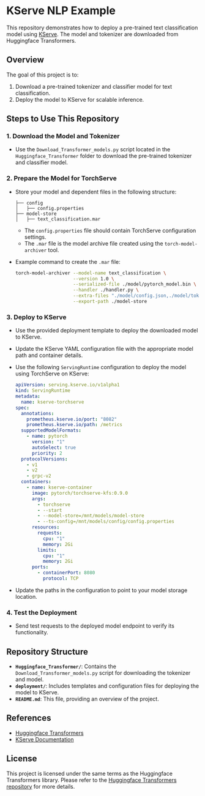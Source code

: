 # KServe NLP Example

This repository demonstrates how to deploy a pre-trained text classification model using [KServe](https://kserve.github.io/). The model and tokenizer are downloaded from Huggingface Transformers.

## Overview

The goal of this project is to:
1. Download a pre-trained tokenizer and classifier model for text classification.
2. Deploy the model to KServe for scalable inference.

## Steps to Use This Repository

### 1. Download the Model and Tokenizer
- Use the `Download_Transformer_models.py` script located in the `Huggingface_Transformer` folder to download the pre-trained tokenizer and classifier model.  

### 2. Prepare the Model for TorchServe
- Store your model and dependent files in the following structure:
  ```
  ├── config
  │   ├── config.properties
  ├── model-store
  │   ├── text_classification.mar
  ```
  - The `config.properties` file should contain TorchServe configuration settings.
  - The `.mar` file is the model archive file created using the `torch-model-archiver` tool.

- Example command to create the `.mar` file:
  ```bash
  torch-model-archiver --model-name text_classification \
                       --version 1.0 \
                       --serialized-file ./model/pytorch_model.bin \
                       --handler ./handler.py \
                       --extra-files "./model/config.json,./model/tokenizer.json" \
                       --export-path ./model-store
  ```

### 3. Deploy to KServe
- Use the provided deployment template to deploy the downloaded model to KServe.
- Update the KServe YAML configuration file with the appropriate model path and container details.
- Use the following `ServingRuntime` configuration to deploy the model using TorchServe on KServe:
  ```yaml
  apiVersion: serving.kserve.io/v1alpha1
  kind: ServingRuntime
  metadata:
    name: kserve-torchserve
  spec:
    annotations:
      prometheus.kserve.io/port: "8082"
      prometheus.kserve.io/path: /metrics
    supportedModelFormats:
      - name: pytorch
        version: "1"
        autoSelect: true
        priority: 2
    protocolVersions:
      - v1
      - v2
      - grpc-v2
    containers:
      - name: kserve-container
        image: pytorch/torchserve-kfs:0.9.0
        args:
          - torchserve
          - --start
          - --model-store=/mnt/models/model-store
          - --ts-config=/mnt/models/config/config.properties
        resources:
          requests:
            cpu: "1"
            memory: 2Gi
          limits:
            cpu: "1"
            memory: 2Gi
        ports:
          - containerPort: 8080
            protocol: TCP
  ```

- Update the paths in the configuration to point to your model storage location.

### 4. Test the Deployment
- Send test requests to the deployed model endpoint to verify its functionality.

## Repository Structure
- **`Huggingface_Transformer/`**: Contains the `Download_Transformer_models.py` script for downloading the tokenizer and model.
- **`deployment/`**: Includes templates and configuration files for deploying the model to KServe.
- **`README.md`**: This file, providing an overview of the project.

## References
- [Huggingface Transformers](https://huggingface.co/transformers/)
- [KServe Documentation](https://kserve.github.io/)

## License
This project is licensed under the same terms as the Huggingface Transformers library. Please refer to the [Huggingface Transformers repository](https://github.com/huggingface/transformers) for more details.
